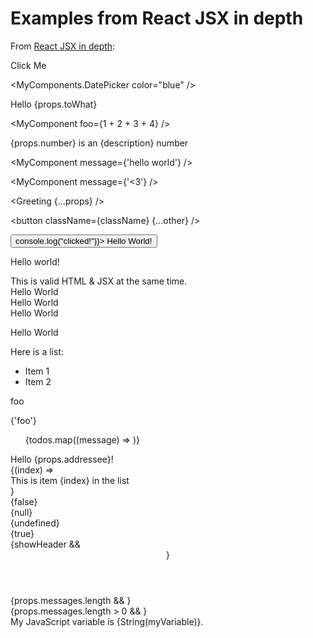 # Examples from React JSX in depth

From [React JSX in depth](https://reactjs.org/docs/jsx-in-depth.html):

<MyButton color="blue" shadowSize={2}>
  Click Me
</MyButton>

<div className="sidebar" />

<MyComponents.DatePicker color="blue" />

<div>Hello {props.toWhat}</div>

<MyComponent foo={1 + 2 + 3 + 4} />

<div>{props.number} is an {description} number</div>

<MyComponent message="hello world" />

<MyComponent message={'hello world'} />

<MyComponent message="&lt;3" />

<MyComponent message={'<3'} />

<MyTextBox autocomplete />

<MyTextBox autocomplete={true} />

<Greeting firstName="Ben" lastName="Hector" />

<Greeting {...props} />

<button className={className} {...other} />

<div>
  <Button kind="primary" onClick={() => console.log("clicked!")}>
    Hello World!
  </Button>
</div>

<MyComponent>Hello world!</MyComponent>

<div>This is valid HTML & JSX at the same time.</div>

<div>Hello World</div>

<div>
  Hello World
</div>

<div>
  Hello
  World
</div>

<div>

  Hello World
</div>

<MyContainer>
  <MyFirstComponent />
  <MySecondComponent />
</MyContainer>

<div>
  Here is a list:

  <ul>
    <li>Item 1</li>
    <li>Item 2</li>
  </ul>
</div>

<MyComponent>foo</MyComponent>

<MyComponent>{'foo'}</MyComponent>

<ul>
  {todos.map((message) => <Item key={message} message={message} />)}
</ul>

<div>Hello {props.addressee}!</div>

<Repeat numTimes={10}>
  {(index) => <div key={index}>This is item {index} in the list</div>}
</Repeat>

<div />

<div></div>

<div>{false}</div>

<div>{null}</div>

<div>{undefined}</div>

<div>{true}</div>

<div>
  {showHeader && <Header />}
  <Content />
</div>

<div>
  {props.messages.length &&
    <MessageList messages={props.messages} />
  }
</div>

<div>
  {props.messages.length > 0 &&
    <MessageList messages={props.messages} />
  }
</div>

<div>
  My JavaScript variable is {String(myVariable)}.
</div>
